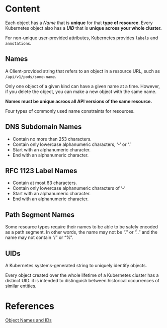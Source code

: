 # Content

Each object has a *Name* that is **unique** for that **type of resource**. Every Kubernetes object also has a ***UID*** that is **unique across your whole cluster.**

For non-unique user-provided attributes, Kubernetes provides `labels` and `annotations`.

## Names

A Client-provided string that refers to an object in a resource URL, such as `/api/v1/pods/some-name`.

Only one object of a given kind can have a given name at a time. However, if you delete the object, you can make a new object with the same name.

**Names must be unique acroos all API versions of the same resource.**

Four types of commonly used name constraints for resources.

## DNS Subdomain Names

- Contain no more than 253 characters.
- Contain only lowercase alphanumeric characters, ‘-’ or ‘.’
- Start with an alphanumeric character.
- End with an alphanumeric character.

## RFC 1123 Label Names

- Contain at most 63 characters.
- Contain only lowercase alphanumeric characters of ‘-’
- Start with an alphanumeric character.
- End with an alphanumeric character.

## Path Segment Names

Some resource types require their names to be able to be safely encoded as a path segment. In other words, the name may not be “.” or “..” and the name may not contain “/” or “%”.

## UIDs

A Kubernetes systems-generated string to uniquely identify objects.

Every object created over the whole lifetime of a Kubernetes cluster has a distinct UID. it is intended to distinguish between historical occurrences of similar entities.

# References

[Object Names and IDs](https://kubernetes.io/docs/concepts/overview/working-with-objects/names/#dns-subdomain-names)